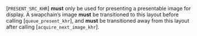 [`PRESENT_SRC_KHR`] **must**  only be used for presenting
a presentable image for display.
A swapchain’s image  **must**  be transitioned to this layout before calling
[`queue_present_khr`], and  **must**  be transitioned away from this layout
after calling [`acquire_next_image_khr`].